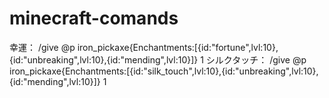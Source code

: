 # minecraft-comands
幸運： /give @p iron_pickaxe{Enchantments:[{id:"fortune",lvl:10},{id:"unbreaking",lvl:10},{id:"mending",lvl:10}]} 1
シルクタッチ： /give @p iron_pickaxe{Enchantments:[{id:"silk_touch",lvl:10},{id:"unbreaking",lvl:10},{id:"mending",lvl:10}]} 1
